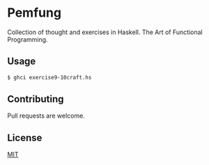 # Pemfung

Collection of thought and exercises in Haskell. The Art of Functional Programming.

## Usage

```bash
$ ghci exercise9-10craft.hs
```

## Contributing
Pull requests are welcome.

## License
[MIT](https://choosealicense.com/licenses/mit/)